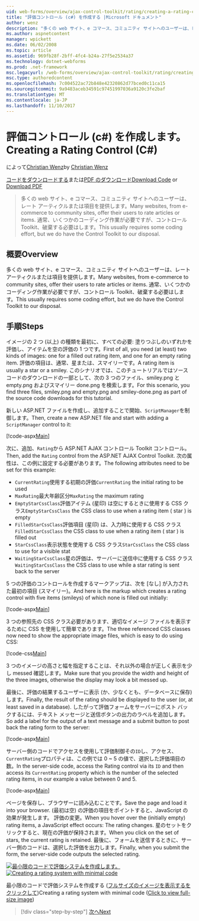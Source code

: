 ```yaml
---
uid: web-forms/overview/ajax-control-toolkit/rating/creating-a-rating-control-cs
title: "評価コントロール (c#) を作成する |Microsoft ドキュメント"
author: wenz
description: "多くの web サイト、e コマース、コミュニティ サイトへのユーザーは、レート アーティクルまたは項目を提供します。 通常、いくつかのコーディング作業が必要ですが、."
ms.author: aspnetcontent
manager: wpickett
ms.date: 06/02/2008
ms.topic: article
ms.assetid: 969fb28f-2bff-4fc4-b24a-27f5e2534a37
ms.technology: dotnet-webforms
ms.prod: .net-framework
msc.legacyurl: /web-forms/overview/ajax-control-toolkit/rating/creating-a-rating-control-cs
msc.type: authoredcontent
ms.openlocfilehash: 7c004522ac72b848e42320862d77bced0c11ca15
ms.sourcegitcommit: 9a9483aceb34591c97451997036a9120c3fe2baf
ms.translationtype: MT
ms.contentlocale: ja-JP
ms.lasthandoff: 11/10/2017
---
```

<a name="creating-a-rating-control-c"></a><span data-ttu-id="bed69-104">評価コントロール (c#) を作成します。</span><span class="sxs-lookup"><span data-stu-id="bed69-104">Creating a Rating Control (C#)</span></span>
====================
<span data-ttu-id="bed69-105">によって[Christian Wenz](https://github.com/wenz)</span><span class="sxs-lookup"><span data-stu-id="bed69-105">by [Christian Wenz](https://github.com/wenz)</span></span>

<span data-ttu-id="bed69-106">[コードをダウンロードする](http://download.microsoft.com/download/9/3/f/93f8daea-bebd-4821-833b-95205389c7d0/rating0.cs.zip)または[PDF のダウンロード](http://download.microsoft.com/download/2/d/c/2dc10e34-6983-41d4-9c08-f78f5387d32b/rating0CS.pdf)</span><span class="sxs-lookup"><span data-stu-id="bed69-106">[Download Code](http://download.microsoft.com/download/9/3/f/93f8daea-bebd-4821-833b-95205389c7d0/rating0.cs.zip) or [Download PDF](http://download.microsoft.com/download/2/d/c/2dc10e34-6983-41d4-9c08-f78f5387d32b/rating0CS.pdf)</span></span>

> <span data-ttu-id="bed69-107">多くの web サイト、e コマース、コミュニティ サイトへのユーザーは、レート アーティクルまたは項目を提供します。</span><span class="sxs-lookup"><span data-stu-id="bed69-107">Many websites, from e-commerce to community sites, offer their users to rate articles or items.</span></span> <span data-ttu-id="bed69-108">通常、いくつかのコーディング作業が必要ですが、コントロール Toolkit、破棄する必要はします。</span><span class="sxs-lookup"><span data-stu-id="bed69-108">This usually requires some coding effort, but we do have the Control Toolkit to our disposal.</span></span>


## <a name="overview"></a><span data-ttu-id="bed69-109">概要</span><span class="sxs-lookup"><span data-stu-id="bed69-109">Overview</span></span>

<span data-ttu-id="bed69-110">多くの web サイト、e コマース、コミュニティ サイトへのユーザーは、レート アーティクルまたは項目を提供します。</span><span class="sxs-lookup"><span data-stu-id="bed69-110">Many websites, from e-commerce to community sites, offer their users to rate articles or items.</span></span> <span data-ttu-id="bed69-111">通常、いくつかのコーディング作業が必要ですが、コントロール Toolkit、破棄する必要はします。</span><span class="sxs-lookup"><span data-stu-id="bed69-111">This usually requires some coding effort, but we do have the Control Toolkit to our disposal.</span></span>

## <a name="steps"></a><span data-ttu-id="bed69-112">手順</span><span class="sxs-lookup"><span data-stu-id="bed69-112">Steps</span></span>

<span data-ttu-id="bed69-113">イメージの 2 つ (以上) の種類を最初に、すべての必要: 塗りつぶしのいずれかを評価し、アイテムを空の評価の 1 つです。</span><span class="sxs-lookup"><span data-stu-id="bed69-113">First of all, you need (at least) two kinds of images: one for a filled out rating item, and one for an empty rating item.</span></span> <span data-ttu-id="bed69-114">評価の項目は、通常、星または、スマイリーです。</span><span class="sxs-lookup"><span data-stu-id="bed69-114">A rating item is usually a star or a smiley.</span></span> <span data-ttu-id="bed69-115">このシナリオでは、このチュートリアルではソース コードのダウンロードの一部として、次の 3 つのファイル、smiley.png と empty.png およびスマイリー done.png を検索します。</span><span class="sxs-lookup"><span data-stu-id="bed69-115">For this scenario, you find three files, smiley.png and empty.png and smiley-done.png as part of the source code downloads for this tutorial.</span></span>

<span data-ttu-id="bed69-116">新しい ASP.NET ファイルを作成し、追加することで開始、`ScriptManager`を制御します。</span><span class="sxs-lookup"><span data-stu-id="bed69-116">Then, create a new ASP.NET file and start with adding a `ScriptManager` control to it:</span></span>

[!code-aspx[Main](creating-a-rating-control-cs/samples/sample1.aspx)]

<span data-ttu-id="bed69-117">次に、追加、`Rating`から ASP.NET AJAX コントロール Toolkit コントロール。</span><span class="sxs-lookup"><span data-stu-id="bed69-117">Then, add the `Rating` control from the ASP.NET AJAX Control Toolkit.</span></span> <span data-ttu-id="bed69-118">次の属性は、この例に設定する必要があります。</span><span class="sxs-lookup"><span data-stu-id="bed69-118">The following attributes need to be set for this example:</span></span>

- <span data-ttu-id="bed69-119">`CurrentRating`使用する初期の評価</span><span class="sxs-lookup"><span data-stu-id="bed69-119">`CurrentRating` the initial rating to be used</span></span>
- <span data-ttu-id="bed69-120">`MaxRating`最大年齢区分</span><span class="sxs-lookup"><span data-stu-id="bed69-120">`MaxRating` the maximum rating</span></span>
- <span data-ttu-id="bed69-121">`EmptyStarCssClass`評価アイテム (星印) は空にするときに使用する CSS クラス</span><span class="sxs-lookup"><span data-stu-id="bed69-121">`EmptyStarCssClass` the CSS class to use when a rating item ( star ) is empty</span></span>
- <span data-ttu-id="bed69-122">`FilledStarCssClass`評価項目 (星印) は、入力時に使用する CSS クラス</span><span class="sxs-lookup"><span data-stu-id="bed69-122">`FilledStarCssClass` the CSS class to use when a rating item ( star ) is filled out</span></span>
- <span data-ttu-id="bed69-123">`StarCssClass`表示状態を使用する CSS クラス</span><span class="sxs-lookup"><span data-stu-id="bed69-123">`StarCssClass` the CSS class to use for a visible stat</span></span>
- <span data-ttu-id="bed69-124">`WaitingStarCssClass`星の評価は、サーバーに送信中に使用する CSS クラス</span><span class="sxs-lookup"><span data-stu-id="bed69-124">`WaitingStarCssClass` the CSS class to use while a star rating is sent back to the server</span></span>

<span data-ttu-id="bed69-125">5 つの評価のコントロールを作成するマークアップは、次を [なし] が入力された最初の項目 (スマイリー)。</span><span class="sxs-lookup"><span data-stu-id="bed69-125">And here is the markup which creates a rating control with five items (smileys) of which none is filled out initially:</span></span>

[!code-aspx[Main](creating-a-rating-control-cs/samples/sample2.aspx)]

<span data-ttu-id="bed69-126">3 つの参照先の CSS クラス必要があります、適切なイメージ ファイルを表示するために CSS を使用して簡単であります。</span><span class="sxs-lookup"><span data-stu-id="bed69-126">The three referenced CSS classes now need to show the appropriate image files, which is easy to do using CSS:</span></span>

[!code-css[Main](creating-a-rating-control-cs/samples/sample3.css)]

<span data-ttu-id="bed69-127">3 つのイメージの高さと幅を指定することは、それ以外の場合が正しく表示を少し messed 確認します。</span><span class="sxs-lookup"><span data-stu-id="bed69-127">Make sure that you provide the width and height of the three images, otherwise the display may look a bit messed up.</span></span>

<span data-ttu-id="bed69-128">最後に、評価の結果するユーザーに表示 (か、少なくとも、データベースに保存) します。</span><span class="sxs-lookup"><span data-stu-id="bed69-128">Finally, the result of the rating should be displayed to the user (or, at least saved in a database).</span></span> <span data-ttu-id="bed69-129">したがって評価フォームをサーバーにポスト バックするには、テキスト メッセージと送信ボタンの出力のラベルを追加します。</span><span class="sxs-lookup"><span data-stu-id="bed69-129">So add a label for the output of a text message and a submit button to post back the rating form to the server:</span></span>

[!code-aspx[Main](creating-a-rating-control-cs/samples/sample4.aspx)]

<span data-ttu-id="bed69-130">サーバー側のコードでアクセスを使用して評価制御その`ID`し、アクセス、`CurrentRating`プロパティは、この例では 0 ~ 5 の値で、選択した評価項目の数。</span><span class="sxs-lookup"><span data-stu-id="bed69-130">In the server-side code, access the Rating control via its `ID` and then access its `CurrentRating` property which is the number of the selected rating items, in our example a value between 0 and 5.</span></span>

[!code-aspx[Main](creating-a-rating-control-cs/samples/sample5.aspx)]

<span data-ttu-id="bed69-131">ページを保存し、ブラウザーに読み込むことです。</span><span class="sxs-lookup"><span data-stu-id="bed69-131">Save the page and load it into your browser.</span></span> <span data-ttu-id="bed69-132">(最初は空) の評価の項目をポイントすると、JavaScript の効果が発生します。 評価の変更。</span><span class="sxs-lookup"><span data-stu-id="bed69-132">When you hover over the (initially empty) rating items, a JavaScript effect occurs: The rating changes.</span></span> <span data-ttu-id="bed69-133">星のセットをクリックすると、現在の評価が保持されます。</span><span class="sxs-lookup"><span data-stu-id="bed69-133">When you click on the set of stars, the current rating is retained.</span></span> <span data-ttu-id="bed69-134">最後に、フォームを送信するときに、サーバー側のコードは、選択した評価を出力します。</span><span class="sxs-lookup"><span data-stu-id="bed69-134">Finally, when you submit the form, the server-side code outputs the selected rating.</span></span>


<span data-ttu-id="bed69-135">[![最小限のコードで評価システムを作成します。](creating-a-rating-control-cs/_static/image2.png)](creating-a-rating-control-cs/_static/image1.png)</span><span class="sxs-lookup"><span data-stu-id="bed69-135">[![Creating a rating system with minimal code](creating-a-rating-control-cs/_static/image2.png)](creating-a-rating-control-cs/_static/image1.png)</span></span>

<span data-ttu-id="bed69-136">最小限のコードで評価システムを作成する ([フルサイズのイメージを表示するをクリックして](creating-a-rating-control-cs/_static/image3.png))</span><span class="sxs-lookup"><span data-stu-id="bed69-136">Creating a rating system with minimal code ([Click to view full-size image](creating-a-rating-control-cs/_static/image3.png))</span></span>

>[!div class="step-by-step"]
[<span data-ttu-id="bed69-137">次へ</span><span class="sxs-lookup"><span data-stu-id="bed69-137">Next</span></span>](creating-a-rating-control-vb.md)
